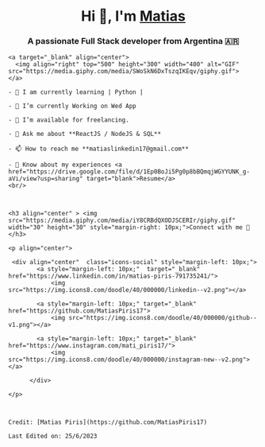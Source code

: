 <h1 align="center">Hi 👋, I'm <a href="https://100rabhcsmc.github.io/Me.io/" target="blank">
    Matias</a></h1>
    <h3 align="center">A passionate Full Stack developer from Argentina &#127462;&#127479</h3>

    <a target="_blank" align="center">
      <img align="right" top="500" height="300" width="400" alt="GIF" src="https://media.giphy.com/media/SWoSkN6DxTszqIKEqv/giphy.gif">
    </a>
    
    - 🔭 I am currently learning | Python | 
    
    - 🌱 I’m currently Working on Wed App
    
    - 🤝 I’m available for freelancing.
    
    - 💬 Ask me about **ReactJS / NodeJS & SQL**
    
    - 📫 How to reach me **matiaslinkedin17@gmail.com**
    
    - 📄 Know about my experiences <a href="https://drive.google.com/file/d/1Ep0BoJi5Pg0p8bBQmqjWGYYUNK_g-aVi/view?usp=sharing" target="blank">Resume</a>
    <br/>

    

    <h3 align="center" > <img src="https://media.giphy.com/media/iY8CRBdQXODJSCERIr/giphy.gif" width="30" height="30" style="margin-right: 10px;">Connect with me 🤝 </h3>
    
    <p align="center">
    
     <div align="center"  class="icons-social" style="margin-left: 10px;">
            <a style="margin-left: 10px;"  target="_blank" href="https://www.linkedin.com/in/matias-piris-791735241/">
                <img src="https://img.icons8.com/doodle/40/000000/linkedin--v2.png"></a>

            <a style="margin-left: 10px;" target="_blank" href="https://github.com/MatiasPiris17">
                <img src="https://img.icons8.com/doodle/40/000000/github--v1.png"></a>

            <a style="margin-left: 10px;" target="_blank" href="https://www.instagram.com/mati_piris17/">
                <img src="https://img.icons8.com/doodle/40/000000/instagram-new--v2.png"></a>

          </div>
    
    </p>
    

    
    Credit: [Matias Piris](https://github.com/MatiasPiris17)
    
    Last Edited on: 25/6/2023
